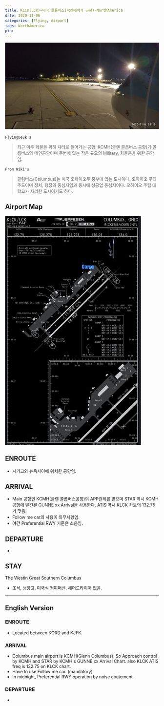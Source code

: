 ```yaml
---
title: KLCK(LCK)-미국 콜롬버스(릭켄베이커 공항)-NorthAmerica
date: 2020-11-06
categories: [Flying, Airport]
tags: NorthAmerica
pin:
---
```

![lck](/img/flying/airport/lck.jpg)

`FlyingDeuk's`
>최근 미주 화물을 위해 차터로 들어가는 공항.
>KCMH(글렌 콜롬버스 공항)가 콜롬버스의 메인공항이며 주변에 있는 작은 규모의 Military, 화물등을 위한 공항임.

`From Wiki's`
>콜럼버스(Columbus)는 미국 오하이오주 중부에 있는 도시이다. 오하이오 주의 주도이며 정치, 행정의 중심지임과 동시에 상공업 중심지이다. 오하이오 주립 대학교가 자리한 도시이기도 하다.

## Airport Map
![lck](/img/flying/airport/lck_ap.jpg)


## ENROUTE
- 시카고와 뉴욕사이에 위치한 공항임.

## ARRIVAL
- Main 공항인 KCMH(글렌 콜롬버스공항)의 APP관제를 받으며 STAR 역시 KCMH공항에 발간된 GUNNE xx Arrival을 사용한다. ATIS 역시 KLCK 차트의 132.75 가 맞음.
- Follow me car의 사용이 의무사항임.
- 야간 Preferential RWY 기준은 소음임.

## DEPARTURE
-

## STAY
The Westin Great Southern Columbus
- 조식, 냉장고, 미국식 커피머신, 헤어드라이어 없음.


----------

## English Version

### ENROUTE
- Located between KORD and KJFK.

### ARRIVAL
- Columbus main airport is KCMH(Glenn Columbus). So Approach control by KCMH and STAR by KCMH's GUNNE xx Arrival Chart. also KLCK ATIS freq is 132.75 on KLCK chart.
- Have to use Follow me car. (mandatory)
- In midnight, Preferential RWY operation by noise abatement.

### DEPARTURE
-
